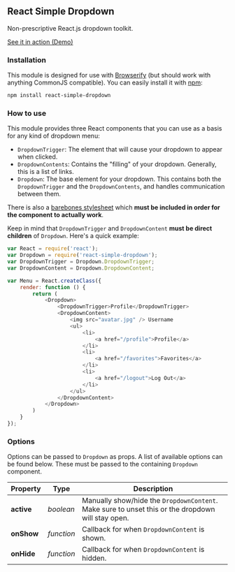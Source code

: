 ## React Simple Dropdown

Non-prescriptive React.js dropdown toolkit.

[See it in action (Demo)](http://fauntleroy.github.io/react-simple-dropdown/)

### Installation

This module is designed for use with [Browserify](http://browserify.org) (but should work with anything CommonJS compatible). You can easily install it with [npm](http://npmjs.com):

```bash
npm install react-simple-dropdown
```

### How to use

This module provides three React components that you can use as a basis for any kind of dropdown menu:

- `DropdownTrigger`: The element that will cause your dropdown to appear when clicked.
- `DropdownContents`: Contains the "filling" of your dropdown. Generally, this is a list of links.
- `Dropdown`: The base element for your dropdown. This contains both the `DropdownTrigger` and the `DropdownContents`, and handles communication between them.

There is also a [barebones stylesheet](styles/Dropdown.css) which **must be included in order for the component to actually work**.

Keep in mind that `DropdownTrigger` and `DropdownContent` **must be direct children** of `Dropdown`. Here's a quick example:

```js
var React = require('react');
var Dropdown = require('react-simple-dropdown');
var DropdownTrigger = Dropdown.DropdownTrigger;
var DropdownContent = Dropdown.DropdownContent;

var Menu = React.createClass({
    render: function () {
        return (
            <Dropdown>
                <DropdownTrigger>Profile</DropdownTrigger>
                <DropdownContent>
                    <img src="avatar.jpg" /> Username
                    <ul>
                        <li>
                            <a href="/profile">Profile</a>
                        </li>
                        <li>
                            <a href="/favorites">Favorites</a>
                        </li>
                        <li>
                            <a href="/logout">Log Out</a>
                        </li>
                    </ul>
                </DropdownContent>
            </Dropdown>
        )
    }
});
```

### Options

Options can be passed to `Dropdown` as props. A list of available options can be found below. These must be passed to the containing `Dropdown` component.

Property | Type | Description
----- | ----- | -----
**active** | *boolean* | Manually show/hide the `DropdownContent`. Make sure to unset this or the dropdown will stay open.
**onShow** | *function* | Callback for when `DropdownContent` is shown.
**onHide** | *function* | Callback for when `DropdownContent` is hidden.
